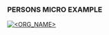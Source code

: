 ### PERSONS MICRO EXAMPLE    
[![<ORG_NAME>](https://circleci.com/gh/danielcastilla/persons.svg?style=svg)](<LINK>)
